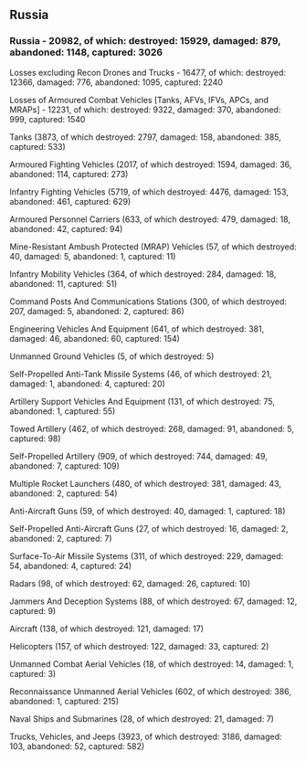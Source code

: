 
 
 ## Russia
 
 ### Russia - 20982, of which: destroyed: 15929, damaged: 879, abandoned: 1148, captured: 3026

 Losses excluding Recon Drones and Trucks - 16477, of which: destroyed: 12366, damaged: 776, abandoned: 1095, captured: 2240

 Losses of Armoured Combat Vehicles [Tanks, AFVs, IFVs, APCs, and MRAPs] - 12231, of which: destroyed: 9322, damaged: 370, abandoned: 999, captured: 1540

 

 

 Tanks (3873, of which destroyed: 2797, damaged: 158, abandoned: 385, captured: 533)

 Armoured Fighting Vehicles (2017, of which destroyed: 1594, damaged: 36, abandoned: 114, captured: 273)

 Infantry Fighting Vehicles (5719, of which destroyed: 4476, damaged: 153, abandoned: 461, captured: 629)

 Armoured Personnel Carriers (633, of which destroyed: 479, damaged: 18, abandoned: 42, captured: 94)

 Mine-Resistant Ambush Protected (MRAP) Vehicles (57, of which destroyed: 40, damaged: 5, abandoned: 1, captured: 11)

 Infantry Mobility Vehicles (364, of which destroyed: 284, damaged: 18, abandoned: 11, captured: 51)

 Command Posts And Communications Stations (300, of which destroyed: 207, damaged: 5, abandoned: 2, captured: 86)

 Engineering Vehicles And Equipment (641, of which destroyed: 381, damaged: 46, abandoned: 60, captured: 154)

 Unmanned Ground Vehicles (5, of which destroyed: 5)

 Self-Propelled Anti-Tank Missile Systems (46, of which destroyed: 21, damaged: 1, abandoned: 4, captured: 20)

 Artillery Support Vehicles And Equipment (131, of which destroyed: 75, abandoned: 1, captured: 55)

 Towed Artillery (462, of which destroyed: 268, damaged: 91, abandoned: 5, captured: 98)

 Self-Propelled Artillery (909, of which destroyed: 744, damaged: 49, abandoned: 7, captured: 109)

 Multiple Rocket Launchers (480, of which destroyed: 381, damaged: 43, abandoned: 2, captured: 54)

 Anti-Aircraft Guns (59, of which destroyed: 40, damaged: 1, captured: 18)

 Self-Propelled Anti-Aircraft Guns (27, of which destroyed: 16, damaged: 2, abandoned: 2, captured: 7)

 Surface-To-Air Missile Systems (311, of which destroyed: 229, damaged: 54, abandoned: 4, captured: 24)

 Radars (98, of which destroyed: 62, damaged: 26, captured: 10)

 Jammers And Deception Systems (88, of which destroyed: 67, damaged: 12, captured: 9)

 Aircraft (138, of which destroyed: 121, damaged: 17)

 Helicopters (157, of which destroyed: 122, damaged: 33, captured: 2)

 Unmanned Combat Aerial Vehicles (18, of which destroyed: 14, damaged: 1, captured: 3)

 Reconnaissance Unmanned Aerial Vehicles (602, of which destroyed: 386, abandoned: 1, captured: 215)

 Naval Ships and Submarines (28, of which destroyed: 21, damaged: 7)

 Trucks, Vehicles, and Jeeps (3923, of which destroyed: 3186, damaged: 103, abandoned: 52, captured: 582)

